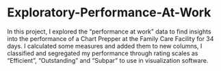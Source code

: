 # Exploratory-Performance-At-Work
In this project, I explored the “performance at work” data to find insights into the performance of a Chart Prepper at the Family Care Facility for 34 days. I calculated some measures and added them to new columns, I classified and segregated my performance through rating scales as “Efficient”, “Outstanding” and “Subpar” to use in visualization software.
